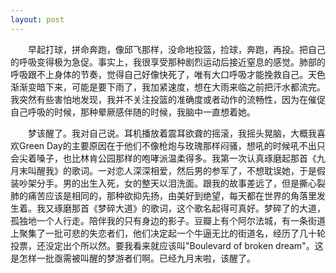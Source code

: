 ```yaml
---
layout: post
---
```

　　早起打球，拼命奔跑，像邱飞那样，没命地投篮，捡球，奔跑，再投。把自己的呼吸变得极为急促。事实上，我很享受那种剧烈运动后接近窒息的感觉。肺部的呼吸跟不上身体的节奏，觉得自己好像快死了，唯有大口呼吸才能挽救自己。天色渐渐变暗下来，可能是要下雨了，我加紧速度，想在大雨来临之前把汗水都流完。我突然有些害怕地发现，我并不关注投篮的准确度或者动作的流畅性，因为在催促自己呼吸的时候，那种晕厥感伴随的时候，我脑中一直想着她。

　　梦该醒了。我对自己说。耳机播放着震耳欲聋的摇滚，我摇头晃脑，大概我喜欢Green Day的主要原因在于他们不像枪炮与玫瑰那样闷骚，想吼的时候吼不出只会尖着嗓子，也比林肯公园那样的咆哮派温柔得多。我第一次认真琢磨起那首《九月末叫醒我》的歌词。一对恋人深深相爱，然后男的参军了，不想耽误她，于是假装吵架分手。男的出生入死，女的整天以泪洗面。跟我的故事差远了，但是撕心裂肺的痛苦应该是相同的，那种欲抑先扬，由美好到绝望，每天都在世界的角落里发生着。我又琢磨那首《梦碎大道》的歌词，这个歌名起得可真好。梦碎了的大道，孤独地一个人行走。陪伴我的只有身边的影子。豆瓣上有个阿尔法城，有一条街道上聚集了一批可悲的失恋者们，他们决定起一个牛逼无比的街道名，经历了几十轮投票，还没定出个所以然。要我看来就应该叫"Boulevard of broken dream"。这是怎样一批亟需被叫醒的梦游者们啊。已经九月末啦，该醒了。